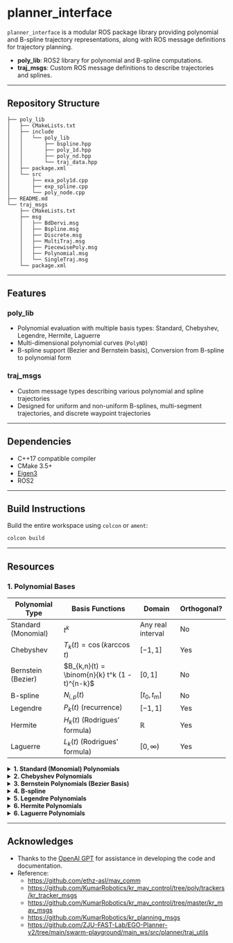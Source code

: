 # planner_interface

`planner_interface` is a modular ROS package library providing polynomial and B-spline trajectory representations, along with ROS message definitions for trajectory planning. 

- **poly_lib**: ROS2 library for polynomial and B-spline computations.
- **traj_msgs**: Custom ROS message definitions to describe trajectories and splines.

---

## Repository Structure

```
├── poly_lib
│   ├── CMakeLists.txt
│   ├── include
│   │   └── poly_lib
│   │       ├── bspline.hpp
│   │       ├── poly_1d.hpp
│   │       ├── poly_nd.hpp
│   │       └── traj_data.hpp
│   ├── package.xml
│   └── src
│       ├── exa_poly1d.cpp
│       ├── exp_spline.cpp
│       └── poly_node.cpp
├── README.md
└── traj_msgs
    ├── CMakeLists.txt
    ├── msg
    │   ├── BdDervi.msg
    │   ├── Bspline.msg
    │   ├── Discrete.msg
    │   ├── MultiTraj.msg
    │   ├── PiecewisePoly.msg
    │   ├── Polynomial.msg
    │   └── SingleTraj.msg
    └── package.xml

````

---

## Features

### poly_lib
- Polynomial evaluation with multiple basis types: Standard, Chebyshev, Legendre, Hermite, Laguerre
- Multi-dimensional polynomial curves (`PolyND`)
- B-spline support (Bezier and Bernstein basis), Conversion from B-spline to polynomial form

### traj_msgs
- Custom message types describing various polynomial and spline trajectories
- Designed for uniform and non-uniform B-splines, multi-segment trajectories, and discrete waypoint trajectories

---

## Dependencies

- C++17 compatible compiler
- CMake 3.5+
- [Eigen3](https://eigen.tuxfamily.org/)
- ROS2

---

## Build Instructions

Build the entire workspace using `colcon` or `ament`:

```bash
colcon build 
````

---

## Resources 

### 1. Polynomial Bases 

| Polynomial Type     | Basis Functions                               | Domain            | Orthogonal? |
| ------------------- | --------------------------------------------- | ----------------- | ----------- |
| Standard (Monomial) | $t^k$                                         | Any real interval | No          |
| Chebyshev           | $T_k(t) = \cos(k \arccos t)$                  | $[-1,1]$          | Yes         |
| Bernstein (Bezier)  | $B_{k,n}(t) = \binom{n}{k} t^k (1 - t)^{n-k}$ | $[0,1]$           | No          |
| B-spline            | $N_{i,p}(t)$                                  | $[t_0, t_m]$      | No          |
| Legendre            | $P_k(t)$ (recurrence)                         | $[-1,1]$          | Yes         |
| Hermite             | $H_k(t)$ (Rodrigues’ formula)                 | $\mathbb{R}$      | Yes         |
| Laguerre            | $L_k(t)$ (Rodrigues’ formula)                 | $[0, \infty)$     | Yes         |

<details>
<summary><b>1. Standard (Monomial) Polynomials</b></summary>

**General Form:**  
$$p(t) = a_0 + a_1 t + a_2 t^2 + \dots + a_n t^n$$

- **Variables:** $t \in \mathbb{R}$, typically representing time or spatial variable.  
- **Domain:** Usually any real interval; no restriction.  
- **Description:**  
  The simplest and most intuitive polynomial basis using powers of $t$.  
- **Properties:**  
  - Basis functions: $\{1, t, t^2, \ldots, t^n\}$  
  - Not orthogonal, can suffer from numerical instability at high degrees (e.g., Runge's phenomenon).  
</details>

<details>
<summary><b>2. Chebyshev Polynomials</b></summary>

**General Form:**  
$$p(t) = \sum_{k=0}^n c_k T_k(t)$$

Where the Chebyshev polynomials $T_k(t)$ are defined by:  
$$T_0(t) = 1, \quad T_1(t) = t, \quad T_{k+1}(t) = 2 t T_k(t) - T_{k-1}(t)$$  
or equivalently:  
$$T_k(t) = \cos(k \arccos t)$$

- **Variables:** $t \in [-1, 1]$  
- **Domain:** Defined specifically on the interval $[-1,1]$. Inputs outside require domain scaling.  
- **Description:**  
  Chebyshev polynomials form an orthogonal basis with respect to the weight $\frac{1}{\sqrt{1 - t^2}}$.  
- **Properties:**  
  - Orthogonal basis → improved numerical stability.  
  - Minimizes the maximum error in polynomial approximation (minimax property).  
  - Helps reduce oscillations (Runge’s phenomenon).  
</details>

<details>
<summary><b>3. Bernstein Polynomials (Bezier Basis)</b></summary>

**General Form:**  
$$p(t) = \sum_{k=0}^n b_k B_{k,n}(t)$$

Where the Bernstein basis polynomials are:  
$$B_{k,n}(t) = \binom{n}{k} t^k (1 - t)^{n-k}$$

- **Variables:** $t \in [0, 1]$  
- **Domain:** Defined on $[0,1]$, which fits well with normalized curve parameterization.  
- **Description:**  
  The Bernstein basis is the foundation of Bezier curves. The coefficients $b_k$ are the control points.  
- **Properties:**  
  - Basis functions are positive and sum to 1 (good for shape control and convex hull property).  
  - Intuitive geometric interpretation with control points.  
</details>

<details>
<summary><b>4. B-spline </b></summary>

**General Form:**
$p(t) = \sum_{i=0}^m c_i N_{i,n}(t)$

Where the B-spline basis functions $N_{i,n}(t)$ are defined recursively over a knot vector $\{t_0, t_1, \ldots, t_{m+n+1}\}$:

- Zero-degree basis:
$N_{i,0}(t) = \text{1 if } t_i \leq t < t_{i+1}, \text{ else } 0$


- Recursive definition:
$N_{i,n}(t) = \frac{t - t_i}{t_{i+n} - t_i} N_{i,n-1}(t) + \frac{t_{i+n+1} - t}{t_{i+n+1} - t_{i+1}} N_{i+1,n-1}(t)$

* **Variables:** $t \in [t_n, t_{m+1}]$ (domain determined by knot vector)
* **Description:**
  B-splines generalize Bezier curves by piecing together polynomial segments with continuity and local control, where each basis function is nonzero only on a limited interval defined by knots.
* **Properties:**
  * Local support: each basis function affects only a portion of the curve, allowing local shape modification.
  * Partition of unity: basis functions sum to 1 everywhere on the domain.
  * Flexibility: knot multiplicities control continuity and shape.

</details>

<details>
<summary><b>5. Legendre Polynomials</b></summary>

**General Form:**  
$$p(t) = \sum_{k=0}^n l_k P_k(t)$$

Where Legendre polynomials $P_k(t)$ satisfy the recurrence:  
$$(k+1) P_{k+1}(t) = (2k+1) t P_k(t) - k P_{k-1}(t)$$

- **Variables:** $t \in [-1, 1]$  
- **Domain:** Orthogonal on $[-1,1]$ with uniform weight.  
- **Description:**  
  Another set of orthogonal polynomials commonly used in physics and numerical integration (Gauss-Legendre quadrature).  
- **Properties:**  
  - Orthogonal w.r.t. uniform weight → useful for approximation and solving differential equations.  
</details>

<details>
<summary><b>6. Hermite Polynomials</b></summary>

**General Form:**  
$$p(t) = \sum_{k=0}^n h_k H_k(t)$$

Where Hermite polynomials $H_k(t)$ can be defined via Rodrigues’ formula:  
$$H_k(t) = (-1)^k e^{t^2} \frac{d^k}{dt^k} e^{-t^2}$$

- **Variables:** $t \in \mathbb{R}$ (all real numbers)  
- **Domain:** Entire real line.  
- **Description:**  
  Orthogonal polynomials with respect to Gaussian weight $e^{-t^2}$.  
- **Properties:**  
  - Useful for approximations involving Gaussian weight functions.  
</details>

<details>
<summary><b>6. Laguerre Polynomials</b></summary>

**General Form:**  
$$p(t) = \sum_{k=0}^n g_k L_k(t)$$

Where Laguerre polynomials satisfy:  
$$L_k(t) = \frac{e^t}{k!} \frac{d^k}{dt^k} \left(t^k e^{-t}\right)$$

- **Variables:** $t \in [0, \infty)$  
- **Domain:** Semi-infinite interval $[0, \infty)$.  
- **Description:**  
  Orthogonal polynomials with respect to exponential decay weight $e^{-t}$.  
- **Properties:**  
  - Suitable for problems on infinite or semi-infinite domains.  
</details>

---

## Acknowledges

- Thanks to the [OpenAI GPT](https://openai.com/) for assistance in developing the code and documentation.
- Reference: 
   -  https://github.com/ethz-asl/mav_comm
   -  https://github.com/KumarRobotics/kr_mav_control/tree/poly/trackers/kr_tracker_msgs
   -  https://github.com/KumarRobotics/kr_mav_control/tree/master/kr_mav_msgs
   -  https://github.com/KumarRobotics/kr_planning_msgs
   -  https://github.com/ZJU-FAST-Lab/EGO-Planner-v2/tree/main/swarm-playground/main_ws/src/planner/traj_utils


